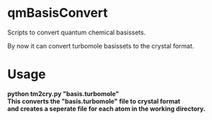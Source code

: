 qmBasisConvert
==============

Scripts to convert quantum chemical basissets.

By now it can convert turbomole basissets to the crystal format.


Usage
=====

<b>python tm2cry.py "basis.turbomole"<b> <br>
  This converts the "basis.turbomole" file to crystal format <br>
  and creates a seperate file for each atom in the working directory.<br>
